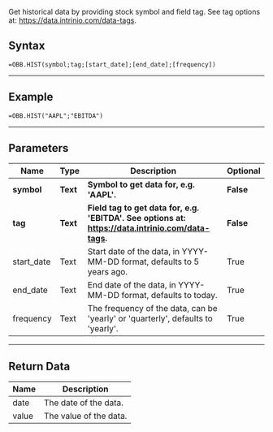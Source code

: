 <!-- markdownlint-disable MD041 -->

Get historical data by providing stock symbol and field tag. See tag options at: https://data.intrinio.com/data-tags.

## Syntax

```excel wordwrap
=OBB.HIST(symbol;tag;[start_date];[end_date];[frequency])
```

---

## Example

```excel wordwrap
=OBB.HIST("AAPL";"EBITDA")
```

---

## Parameters

| Name | Type | Description | Optional |
| ---- | ---- | ----------- | -------- |
| **symbol** | **Text** | **Symbol to get data for, e.g. 'AAPL'.** | **False** |
| **tag** | **Text** | **Field tag to get data for, e.g. 'EBITDA'. See options at: https://data.intrinio.com/data-tags.** | **False** |
| start_date | Text | Start date of the data, in YYYY-MM-DD format, defaults to 5 years ago. | True |
| end_date | Text | End date of the data, in YYYY-MM-DD format, defaults to today. | True |
| frequency | Text | The frequency of the data, can be 'yearly' or 'quarterly', defaults to 'yearly'. | True |

---

## Return Data

| Name | Description |
| ---- | ----------- |
| date | The date of the data.  |
| value | The value of the data.  |
